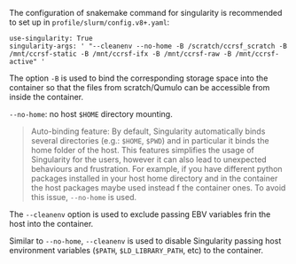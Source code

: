 The configuration of snakemake command for singularity is recommended to set up in `profile/slurm/config.v8+.yaml`: 

```
use-singularity: True
singularity-args: ' "--cleanenv --no-home -B /scratch/ccrsf_scratch -B /mnt/ccrsf-static -B /mnt/ccrsf-ifx -B /mnt/ccrsf-raw -B /mnt/ccrsf-active" '
```

The option `-B` is used to bind the corresponding storage space into the container so that the files from scratch/Qumulo can be accessible from inside the container.  

`--no-home`: no host `$HOME` directory mounting. 
> Auto-binding feature: By default, Singularity automatically binds several directories (e.g.: `$HOME`, `$PWD`) and in particular it binds the home folder of the host. This features simplifies the usage of Singularity for the users, however it can also lead to unexpected behaviours and frustration. For example, if you have different python packages installed in your host home directory and in the container the host packages maybe used instead f the container ones. To avoid this issue, `--no-home` is used. 

The `--cleanenv` option is used to exclude passing EBV variables frin the host into the container.

Similar to `--no-home`, `--cleanenv` is used to disable Singularity passing host environment variables (`$PATH`, `$LD_LIBRARY_PATH`, etc) to the container.  

 
